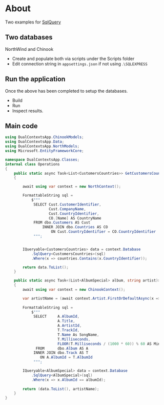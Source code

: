 ﻿# About

Two examples for [SqlQuery](https://learn.microsoft.com/en-us/ef/core/querying/sql-queries#querying-scalar-non-entity-types)

## Two databases

NorthWind and Chinook

- Create and populate both via scripts under the Scripts folder
- Edit connection string in `appsettings.json` if not using .`\SQLEXPRESS`


## Run the application

Once the above has been completed to setup the databases.

- Build
- Run
- Inspect results.



## Main code

```csharp
using DualContextsApp.ChinookModels;
using DualContextsApp.Data;
using DualContextsApp.NorthModels;
using Microsoft.EntityFrameworkCore;

namespace DualContextsApp.Classes;
internal class Operations
{
    public static async Task<List<CustomersCountries>> GetCustomersCountriesFiltered(List<int> countries)
    {

        await using var context = new NorthContext();

        FormattableString sql =
            $"""
             SELECT Cust.CustomerIdentifier,
                    Cust.CompanyName,
                    Cust.CountryIdentifier,
                    CO.[Name] AS CountryName
             FROM dbo.Customers AS Cust
                 INNER JOIN dbo.Countries AS CO
                     ON Cust.CountryIdentifier = CO.CountryIdentifier
             """;


        IQueryable<CustomersCountries> data = context.Database
            .SqlQuery<CustomersCountries>(sql)
            .Where(x => countries.Contains(x.CountryIdentifier));

        return data.ToList();
    }

    public static async Task<(List<AlbumSpecial> album, string artist)> GetAlbum(int artistId = 22,int albumId = 129)
    {
        await using var context = new ChinookContext();

        var artistName = (await context.Artist.FirstOrDefaultAsync(x => x.ArtistId == artistId)).Name;
        
        FormattableString sql =
            $"""
             SELECT     A.AlbumId,
                        A.Title,
                        A.ArtistId,
                        T.TrackId,
                        T.Name As SongName,
                        T.Milliseconds,
                        FLOOR(T.Milliseconds / (1000 * 60)) % 60 AS Minutes
              FROM      dbo.Album AS A
             INNER JOIN dbo.Track AS T
                ON A.AlbumId = T.AlbumId
             """;

        IQueryable<AlbumSpecial> data = context.Database
            .SqlQuery<AlbumSpecial>(sql)
            .Where(x => x.AlbumId == albumId);
        
        return (data.ToList(), artistName);
    }
}
```